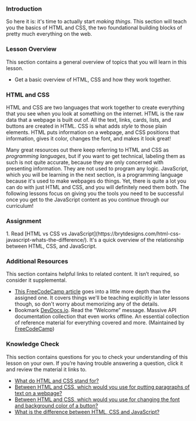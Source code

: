 ### Introduction
So here it is: it's time to actually start _making things_. This section will teach you the basics of HTML and CSS, the two foundational building blocks of pretty much everything on the web.

### Lesson Overview

This section contains a general overview of topics that you will learn in this lesson.

* Get a basic overview of HTML, CSS and how they work together.

### HTML and CSS
HTML and CSS are two languages that work together to create everything that you see when you look at something on the internet. HTML is the raw data that a webpage is built out of. All the text, links, cards, lists, and buttons are created in HTML. CSS is what adds _style_ to those plain elements. HTML puts information on a webpage, and CSS positions that information, gives it color, changes the font, and makes it look great!

Many great resources out there keep referring to HTML and CSS as _programming languages_, but if you want to get technical, labeling them as such is not quite accurate, because they are only concerned with presenting information. They are not used to program any logic. JavaScript, which you will be learning in the next section, is a programming language because it's used to make webpages do things. Yet, there is quite a lot you can do with just HTML and CSS, and you will definitely need them both. The following lessons focus on giving you the tools you need to be successful once you get to the JavaScript content as you continue through our curriculum!

### Assignment
<div class="lesson-content__panel" markdown="1">
1. Read [HTML vs CSS vs JavaScript](https://brytdesigns.com/html-css-javascript-whats-the-difference/). It's a quick overview of the relationship between HTML, CSS, and JavaScript.
</div>

### Additional Resources

This section contains helpful links to related content. It isn’t required, so consider it supplemental.

* [This FreeCodeCamp article](https://www.freecodecamp.org/news/html-css-and-javascript-explained-for-beginners/) goes into a little more depth than the assigned one. It covers things we'll be teaching explicitly in later lessons though, so don't worry about memorizing any of the details.
* Bookmark [DevDocs.io](https://devdocs.io). Read the “Welcome” message. Massive API documentation collection that even works offline. An essential collection of reference material for everything covered and more. (Maintained by [FreeCodeCamp](https://freecodecamp.org))

### Knowledge Check

This section contains questions for you to check your understanding of this lesson on your own. If you’re having trouble answering a question, click it and review the material it links to.

* <a class="knowledge-check-link" href="https://brytdesigns.com/html-css-javascript-whats-the-difference/#What_is_HTML">What do HTML and CSS stand for?</a>
* <a class="knowledge-check-link" href="#html-and-css">Between HTML and CSS, which would you use for putting paragraphs of text on a webpage?</a>
* <a class="knowledge-check-link" href="#html-and-css">Between HTML and CSS, which would you use for changing the font and background color of a button?</a>
* <a class="knowledge-check-link" href="https://brytdesigns.com/html-css-javascript-whats-the-difference/">What is the difference between HTML, CSS and JavaScript?</a>
